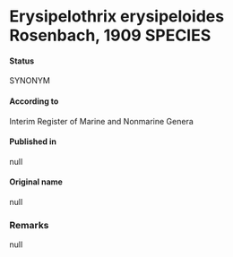 # Erysipelothrix erysipeloides Rosenbach, 1909 SPECIES

#### Status
SYNONYM

#### According to
Interim Register of Marine and Nonmarine Genera

#### Published in
null

#### Original name
null

### Remarks
null
